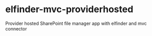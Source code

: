 # elfinder-mvc-providerhosted
Provider hosted SharePoint file manager app with elfinder and mvc connector 
